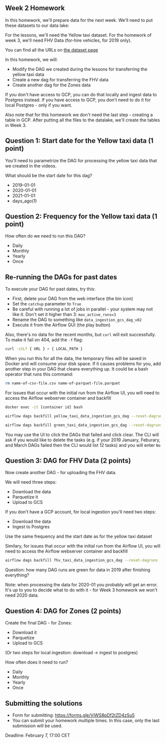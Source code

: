 ## Week 2 Homework

In this homework, we'll prepare data for the next week. We'll need
to put these datasets to our data lake:

For the lessons, we'll need the Yellow taxi dataset. For the homework 
of week 3, we'll need FHV Data (for-hire vehicles, for 2019 only).

You can find all the URLs on [the dataset page](https://www1.nyc.gov/site/tlc/about/tlc-trip-record-data.page)


In this homework, we will:

* Modify the DAG we created during the lessons for transferring the yellow taxi data
* Create a new dag for transferring the FHV data
* Create another dag for the Zones data


If you don't have access to GCP, you can do that locally and ingest data to Postgres 
instead. If you have access to GCP, you don't need to do it for local Postgres -
only if you want.

Also note that for this homework we don't need the last step - creating a table in GCP.
After putting all the files to the datalake, we'll create the tables in Week 3.



## Question 1: Start date for the Yellow taxi data (1 point)

You'll need to parametrize the DAG for processing the yellow taxi data that
we created in the videos. 

What should be the start date for this dag?

* 2019-01-01
* 2020-01-01
* 2021-01-01
* days_ago(1)


## Question 2: Frequency for the Yellow taxi data (1 point)

How often do we need to run this DAG?

* Daily
* Monthly
* Yearly
* Once


## Re-running the DAGs for past dates

To execute your DAG for past dates, try this:

* First, delete your DAG from the web interface (the bin icon)
* Set the `catchup` parameter to `True`
* Be careful with running a lot of jobs in parallel - your system may not like it. Don't set it higher than 3: `max_active_runs=3`
* Rename the DAG to something like `data_ingestion_gcs_dag_v02` 
* Execute it from the Airflow GUI (the play button)


Also, there's no data for the recent months, but `curl` will exit successfully.
To make it fail on 404, add the `-f` flag:

```bash
curl -sSLf { URL } > { LOCAL_PATH }
```

When you run this for all the data, the temporary files will be saved in Docker and will consume your disk space. If it causes problems for you, add another step in your DAG that cleans everything up.
It could be a bash operator that runs this command:

```bash
rm name-of-csv-file.csv name-of-parquet-file.parquet
```

For issues that occur with the initial run from the Airflow UI, you will need to access the Airflow webserver container and backfill

```bash
docker exec -it [container id] bash
```

```bash
airflow dags backfill yellow_taxi_data_ingestion_gcs_dag --reset-dagruns -s 2019-01-01 -e 2021-01-01
```

```bash
airflow dags backfill green_taxi_data_ingestion_gcs_dag --reset-dagruns -s 2019-01-01 -e 2021-01-01
```

You may use the UI to click the DAGs that failed and click clear.  The CLI will ask if you would like to delete the tasks (e.g. if your 2019 January, Feburary, and March DAGs failed then the CLI would list 12 tasks) and you will enter `No`

## Question 3: DAG for FHV Data (2 points)

Now create another DAG - for uploading the FHV data. 

We will need three steps: 

* Download the data
* Parquetize it 
* Upload to GCS

If you don't have a GCP account, for local ingestion you'll need two steps:

* Download the data
* Ingest to Postgres

Use the same frequency and the start date as for the yellow taxi dataset

Similary, for issues that occur with the initial run from the Airflow UI, you will need to access the Airflow webserver container and backfill

```bash
airflow dags backfill fhv_taxi_data_ingestion_gcs_dag --reset-dagruns -s 2020-01-01 -e 2021-01-01
```

Question: how many DAG runs are green for data in 2019 after finishing everything? 

Note: when processing the data for 2020-01 you probably will get an error. It's up 
to you to decide what to do with it - for Week 3 homework we won't need 2020 data.


## Question 4: DAG for Zones (2 points)


Create the final DAG - for Zones:

* Download it
* Parquetize 
* Upload to GCS

(Or two steps for local ingestion: download -> ingest to postgres)

How often does it need to run?

* Daily
* Monthly
* Yearly
* Once


## Submitting the solutions

* Form for submitting: https://forms.gle/ViWS8pDf2tZD4zSu5
* You can submit your homework multiple times. In this case, only the last submission will be used. 

Deadline: February 7, 17:00 CET 
